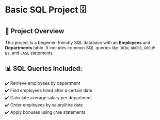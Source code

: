 # Basic SQL Project 🗄️

## 📌 Project Overview
This project is a beginner-friendly SQL database with an **Employees** and **Departments** table. It includes common SQL queries like `JOIN`, `WHERE`, `GROUP BY`, and `CASE` statements.


## 📊 SQL Queries Included:
✔️ Retrieve employees by department  
✔️ Find employees hired after a certain date  
✔️ Calculate average salary per department  
✔️ Order employees by salary/hire date  
✔️ Apply bonuses using `CASE` statements 
